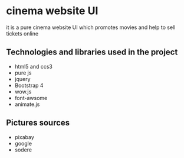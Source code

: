 # cinema website UI 

it is  a pure cinema website UI which promotes movies and help to sell tickets online

## Technologies and libraries used in the project

* html5 and ccs3
* pure js
* jquery
* Bootstrap 4
* wow.js
* font-awsome
* animate.js

## Pictures sources


* pixabay
* google
* sodere
